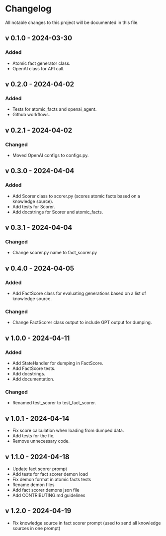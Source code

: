 # Changelog

All notable changes to this project will be documented in this file.

<!-- ## [Unreleased] -->

## v 0.1.0 - 2024-03-30

### Added

- Atomic fact generator class.
- OpenAI class for API call.

## v 0.2.0 - 2024-04-02

### Added

- Tests for atomic_facts and openai_agent.
- Github workflows.

## v 0.2.1 - 2024-04-02

### Changed

- Moved OpenAI configs to configs.py.

## v 0.3.0 - 2024-04-04

### Added

- Add Scorer class to scorer.py (scores atomic facts based on a knowledge source).
- Add tests for Scorer.
- Add docstrings for Scorer and atomic_facts.

## v 0.3.1 - 2024-04-04

### Changed

- Change scorer.py name to fact_scorer.py

## v 0.4.0 - 2024-04-05

### Added

- Add FactScore class for evaluating generations based on a list of knowledge source.

### Changed

- Change FactScorer class output to include GPT output for dumping.

## v 1.0.0 - 2024-04-11

### Added

- Add StateHandler for dumping in FactScore.
- Add FactScore tests.
- Add docstrings.
- Add documentation.

### Changed

- Renamed test_scorer to test_fact_scorer.

## v 1.0.1 - 2024-04-14

- Fix score calculation when loading from dumped data.
- Add tests for the fix.
- Remove unnecessary code.

## v 1.1.0 - 2024-04-18

- Update fact scorer prompt
- Add tests for fact scorer demon load
- Fix demon format in atomic facts tests
- Rename demon files
- Add fact scorer demons json file
- Add CONTRIBUTING.md guidelines

## v 1.2.0 - 2024-04-19

- Fix knowledge source in fact scorer prompt (used to send all knowledge sources in one prompt)

<!--
### Added

### Changed

### Deprecated

### Removed

### Fixed

### Security
-->
